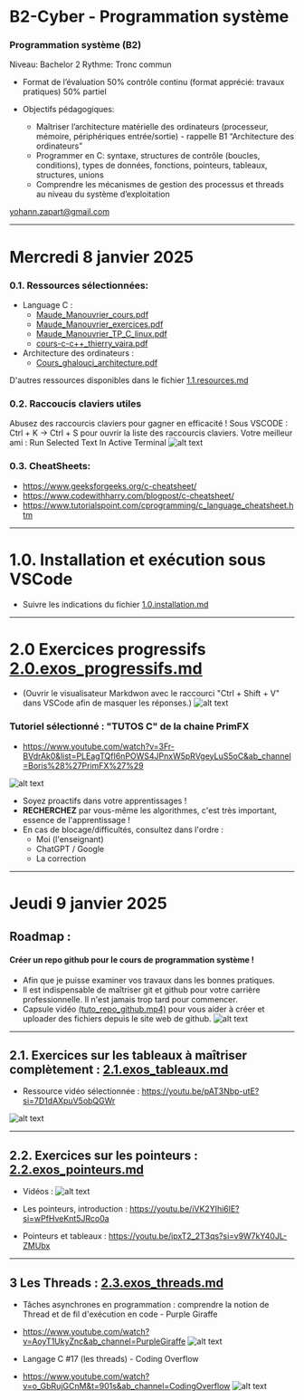 # B2-Cyber - Programmation système

### Programmation système (B2)
Niveau: Bachelor 2
Rythme: Tronc commun 

- Format de l’évaluation
50% contrôle continu (format apprécié: travaux pratiques)
50% partiel

- Objectifs pédagogiques: 
  * Maîtriser l’architecture matérielle des ordinateurs (processeur, mémoire, périphériques entrée/sortie) - rappelle B1 “Architecture des ordinateurs”
  * Programmer en C: syntaxe, structures de contrôle (boucles, conditions), types de données, fonctions, pointeurs, tableaux, structures, unions
  * Comprendre les mécanismes de gestion des processus et threads au niveau du système d’exploitation 


yohann.zapart@gmail.com

<hr>

# Mercredi 8 janvier 2025

### 0.1. Ressources sélectionnées:
* Language C :
  - [Maude_Manouvrier_cours.pdf](pdf/Maude_Manouvrier_cours.pdf)
  - [Maude_Manouvrier_exercices.pdf](pdf/Maude_Manouvrier_exercices.pdf)
  - [Maude_Manouvrier_TP_C_linux.pdf](pdf/Maude_Manouvrier_TP_C_linux.pdf)
  - [cours-c-c++_thierry_vaira.pdf](pdf/cours-c-c++_thierry_vaira.pdf)
* Architecture des ordinateurs :
  - [Cours_ghalouci_architecture.pdf](pdf/Cours_ghalouci_architecture.pdf)

D'autres ressources disponibles dans le fichier [1.1.resources.md](1.1.ressources.md)


### 0.2. Raccoucis claviers utiles
Abusez des raccourcis claviers pour gagner en efficacité !
Sous VSCODE : Ctrl + K -> Ctrl + S pour ouvrir la liste des raccourcis claviers.
Votre meilleur ami : Run Selected Text In Active Terminal
![alt text](image.png)

### 0.3. CheatSheets:
- https://www.geeksforgeeks.org/c-cheatsheet/
- https://www.codewithharry.com/blogpost/c-cheatsheet/
- https://www.tutorialspoint.com/cprogramming/c_language_cheatsheet.htm

<hr>

# 1.0. Installation et exécution sous VSCode
- Suivre les indications du fichier [1.0.installation.md](1.0.installation.md)

<hr>

# 2.0 Exercices progressifs [2.0.exos_progressifs.md](2.0.exos_progressifs.md)
- (Ouvrir le visualisateur Markdwon avec le raccourci "Ctrl + Shift + V" dans VSCode afin de masquer les réponses.)
  <img src="img/image-6.png" alt="alt text" style="max-width: 500px;">

### Tutoriel sélectionné : "TUTOS C" de la chaine PrimFX
- https://www.youtube.com/watch?v=3Fr-BVdrAk0&list=PLEagTQfI6nPOWS4JPnxW5pRVgeyLuS5oC&ab_channel=Boris%28%27PrimFX%27%29
<img src="img/image-5.png" alt="alt text" style="max-width: 500px;">


- Soyez proactifs dans votre apprentissages !
- **RECHERCHEZ** par vous-même les algorithmes, c'est très important, essence de l'apprentissage !
- En cas de blocage/difficultés, consultez dans l'ordre :
  - Moi (l'enseignant)
  - ChatGPT / Google
  - La correction

<hr>

# Jeudi 9 janvier 2025

## Roadmap :

#### Créer un repo github pour le cours de programmation système !
- Afin que je puisse examiner vos travaux dans les bonnes pratiques. 
- Il est indispensable de maîtriser git et github pour votre carrière professionnelle. Il n'est jamais trop tard pour commencer.
- Capsule vidéo [(tuto_repo_github.mp4)](tuto_repo_github.mp4) pour vous aider à créer et uploader des fichiers depuis le site web de github.
  <img src="img/image-4.png" alt="alt text" style="max-width: 300px;">

<hr>

## 2.1. Exercices sur les tableaux à maîtriser complètement : [2.1.exos_tableaux.md](2.1.exos_tableaux.md)

- Ressource vidéo sélectionnée : https://youtu.be/pAT3Nbp-utE?si=7D1dAXpuV5obQGWr
<img src="img/image-2.png" alt="alt text" style="max-width: 300px;">

<hr>

## 2.2. Exercices sur les pointeurs : [2.2.exos_pointeurs.md](2.2.exos_pointeurs.md)

- Vidéos :
  ![alt text](img/image-3.png)
  
- Les pointeurs, introduction : https://youtu.be/iVK2YIhi6lE?si=wPfHveKnt5JRco0a
- Pointeurs et tableaux : https://youtu.be/ipxT2_2T3qs?si=v9W7kY40JL-ZMUbx

<hr>

## 3 Les Threads : [2.3.exos_threads.md](2.3.exos_threads.md)

- Tâches asynchrones en programmation : comprendre la notion de Thread et de fil d'exécution en code - Purple Giraffe
- https://www.youtube.com/watch?v=AoyT1UkyZnc&ab_channel=PurpleGiraffe
  <img src="img/image-7.png" alt="alt text" style="max-width: 500px;">

- Langage C #17 (les threads) - Coding Overflow
- https://www.youtube.com/watch?v=o_GbRujGCnM&t=901s&ab_channel=CodingOverflow
  <img src="img/image-8.png" alt="alt text" style="max-width: 500px;">


